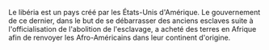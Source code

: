 <!-- TITLE: Libéria -->
<!-- SUBTITLE: Présentation du Libéria -->



Le libéria est un pays créé par les États-Unis d'Amérique. Le gouvernement de ce dernier, dans le but de se débarrasser des anciens esclaves suite à l'officialisation de l'abolition de l'esclavage, a acheté des terres en Afrique afin de renvoyer les Afro-Américains dans leur continent d'origine.